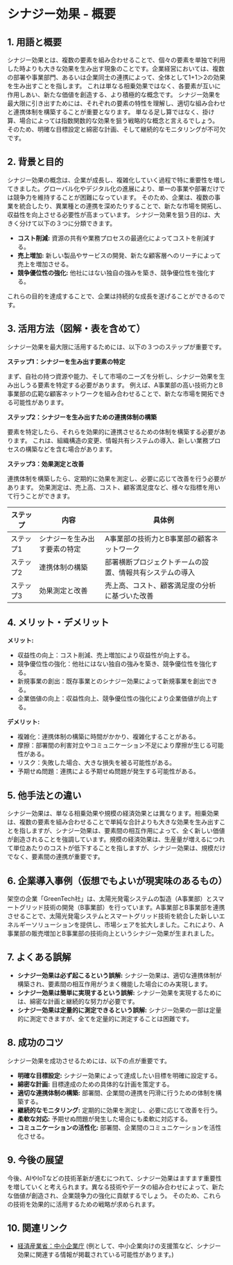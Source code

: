 # シナジー効果 - 概要

## 1. 用語と概要

シナジー効果とは、複数の要素を組み合わせることで、個々の要素を単独で利用した時よりも大きな効果を生み出す現象のことです。企業経営においては、複数の部署や事業部門、あるいは企業同士の連携によって、全体として1+1＞2の効果を生み出すことを指します。  これは単なる相乗効果ではなく、各要素が互いに作用しあい、新たな価値を創造する、より積極的な概念です。  シナジー効果を最大限に引き出すためには、それぞれの要素の特性を理解し、適切な組み合わせと連携体制を構築することが重要となります。  単なる足し算ではなく、掛け算、場合によっては指数関数的な効果を狙う戦略的な概念と言えるでしょう。  そのため、明確な目標設定と綿密な計画、そして継続的なモニタリングが不可欠です。


## 2. 背景と目的

シナジー効果の概念は、企業が成長し、複雑化していく過程で特に重要性を増してきました。グローバル化やデジタル化の進展により、単一の事業や部署だけでは競争力を維持することが困難になっています。  そのため、企業は、複数の事業を統合したり、異業種との連携を深めたりすることで、新たな市場を開拓し、収益性を向上させる必要性が高まっています。  シナジー効果を狙う目的は、大きく分けて以下の３つに分類できます。

* **コスト削減:**  資源の共有や業務プロセスの最適化によってコストを削減する。
* **売上増加:** 新しい製品やサービスの開発、新たな顧客層へのリーチによって売上を増加させる。
* **競争優位性の強化:**  他社にはない独自の強みを築き、競争優位性を強化する。

これらの目的を達成することで、企業は持続的な成長を遂げることができるのです。


## 3. 活用方法（図解・表を含めて）

シナジー効果を最大限に活用するためには、以下の３つのステップが重要です。

**ステップ1：シナジーを生み出す要素の特定**

まず、自社の持つ資源や能力、そして市場のニーズを分析し、シナジー効果を生み出しうる要素を特定する必要があります。  例えば、A事業部の高い技術力とB事業部の広範な顧客ネットワークを組み合わせることで、新たな市場を開拓できる可能性があります。

**ステップ2：シナジーを生み出すための連携体制の構築**

要素を特定したら、それらを効果的に連携させるための体制を構築する必要があります。  これは、組織構造の変更、情報共有システムの導入、新しい業務プロセスの構築などを含む場合があります。

**ステップ3：効果測定と改善**

連携体制を構築したら、定期的に効果を測定し、必要に応じて改善を行う必要があります。  効果測定は、売上高、コスト、顧客満足度など、様々な指標を用いて行うことができます。


| ステップ | 内容 | 具体例 |
|---|---|---|
| ステップ1 | シナジーを生み出す要素の特定 | A事業部の技術力とB事業部の顧客ネットワーク |
| ステップ2 | 連携体制の構築 | 部署横断プロジェクトチームの設置、情報共有システムの導入 |
| ステップ3 | 効果測定と改善 | 売上高、コスト、顧客満足度の分析に基づいた改善 |


## 4. メリット・デメリット

**メリット:**

* 収益性の向上：コスト削減、売上増加により収益性が向上する。
* 競争優位性の強化：他社にはない独自の強みを築き、競争優位性を強化する。
* 新規事業の創出：既存事業とのシナジー効果によって新規事業を創出できる。
* 企業価値の向上：収益性向上、競争優位性の強化により企業価値が向上する。

**デメリット:**

* 複雑化：連携体制の構築に時間がかかり、複雑化することがある。
* 摩擦：部署間の利害対立やコミュニケーション不足により摩擦が生じる可能性がある。
* リスク：失敗した場合、大きな損失を被る可能性がある。
* 予期せぬ問題：連携による予期せぬ問題が発生する可能性がある。


## 5. 他手法との違い

シナジー効果は、単なる相乗効果や規模の経済効果とは異なります。相乗効果は、複数の要素を組み合わせることで単純な合計よりも大きな効果を生み出すことを指しますが、シナジー効果は、要素間の相互作用によって、全く新しい価値が創造されることを強調しています。規模の経済効果は、生産量が増えるにつれて単位あたりのコストが低下することを指しますが、シナジー効果は、規模だけでなく、要素間の連携が重要です。


## 6. 企業導入事例（仮想でもよいが現実味のあるもの）

架空の企業「GreenTech社」は、太陽光発電システムの製造（A事業部）とスマートグリッド技術の開発（B事業部）を行っています。A事業部とB事業部を連携させることで、太陽光発電システムとスマートグリッド技術を統合した新しいエネルギーソリューションを提供し、市場シェアを拡大しました。これにより、A事業部の販売増加とB事業部の技術向上というシナジー効果が生まれました。


## 7. よくある誤解

* **シナジー効果は必ず起こるという誤解:** シナジー効果は、適切な連携体制が構築され、要素間の相互作用がうまく機能した場合にのみ実現します。
* **シナジー効果は簡単に実現するという誤解:** シナジー効果を実現するためには、綿密な計画と継続的な努力が必要です。
* **シナジー効果は定量的に測定できるという誤解:** シナジー効果の一部は定量的に測定できますが、全てを定量的に測定することは困難です。


## 8. 成功のコツ

シナジー効果を成功させるためには、以下の点が重要です。

* **明確な目標設定:** シナジー効果によって達成したい目標を明確に設定する。
* **綿密な計画:** 目標達成のための具体的な計画を策定する。
* **適切な連携体制の構築:** 部署間、企業間の連携を円滑に行うための体制を構築する。
* **継続的なモニタリング:** 定期的に効果を測定し、必要に応じて改善を行う。
* **柔軟な対応:** 予期せぬ問題が発生した場合にも柔軟に対応する。
* **コミュニケーションの活性化:** 部署間、企業間のコミュニケーションを活性化させる。


## 9. 今後の展望

今後、AIやIoTなどの技術革新が進むにつれて、シナジー効果はますます重要性を増していくと考えられます。異なる技術やデータの組み合わせによって、新たな価値が創造され、企業競争力の強化に貢献するでしょう。  そのため、これらの技術を効果的に活用するための戦略が求められます。


## 10. 関連リンク

* [経済産業省：中小企業庁](https://www.chusho.meti.go.jp/) (例として、中小企業向けの支援策など、シナジー効果に関連する情報が掲載されている可能性があります。)


